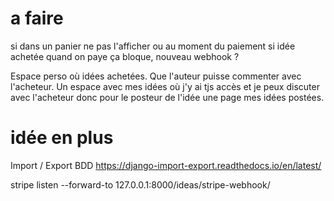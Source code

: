 # a faire
si dans un panier ne pas l'afficher
ou au moment du paiement si idée achetée quand on paye ça bloque, nouveau webhook ?

Espace perso où idées achetées. Que l'auteur puisse commenter avec l'acheteur. 
Un espace avec mes idées où j'y ai tjs accès et je peux discuter avec l'acheteur
donc pour le posteur de l'idée une page mes idées postées.

# idée en plus
Import / Export BDD
https://django-import-export.readthedocs.io/en/latest/


stripe listen --forward-to 127.0.0.1:8000/ideas/stripe-webhook/
